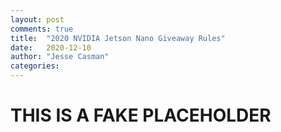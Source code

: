 ```yaml
---
layout: post
comments: true
title:  "2020 NVIDIA Jetson Nano Giveaway Rules"
date:   2020-12-10
author: "Jesse Casman"
categories: 
---
```


# THIS IS A FAKE PLACEHOLDER



